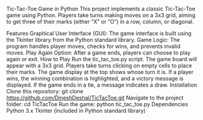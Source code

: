 Tic-Tac-Toe Game in Python
This project implements a classic Tic-Tac-Toe game using Python. Players take turns making moves on a 3x3 grid, aiming to get three of their marks (either “X” or “O”) in a row, column, or diagonal.

Features
Graphical User Interface (GUI): The game interface is built using the Tkinter library from the Python standard library.
Game Logic: The program handles player moves, checks for wins, and prevents invalid moves.
Play Again Option: After a game ends, players can choose to play again or exit.
How to Play
Run the tic_tac_toe.py script.
The game board will appear with a 3x3 grid.
Players take turns clicking on empty cells to place their marks.
The game display at the top shows whose turn it is.
If a player wins, the winning combination is highlighted, and a victory message is displayed.
If the game ends in a tie, a message indicates a draw.
Installation
Clone this repository: git clone https://github.com/DineshDeshal/TicTacToe.git
Navigate to the project folder: cd TicTacToe
Run the game: python tic_tac_toe.py
Dependencies
Python 3.x
Tkinter (included in Python standard library)
